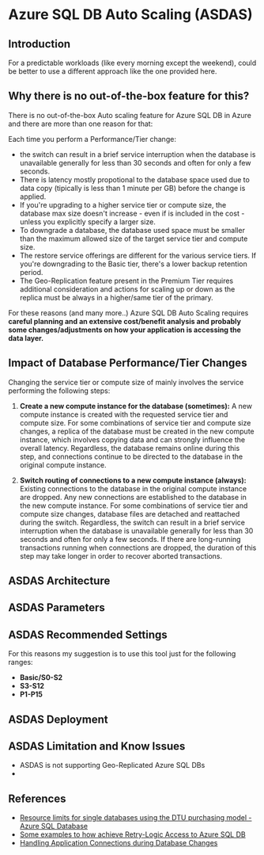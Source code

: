 # Azure SQL DB Auto Scaling (ASDAS)

## Introduction

For a predictable workloads (like every morning except the weekend), could be better to use a different approach like the one provided here.

## Why there is no out-of-the-box feature for this?

There is no out-of-the-box Auto scaling feature for Azure SQL DB in Azure and there are more than one reason for that:

Each time you perform a Performance/Tier change:

- the switch can result in a brief service interruption when the database is unavailable generally for less than 30 seconds and often for only a few seconds.
- There is latency mostly propotional to the database space used due to data copy (tipically is less than 1 minute per GB) before the change is applied.
- If you're upgrading to a higher service tier or compute size, the database max size doesn't increase - even if is included in the cost - unless you explicitly specify a larger size.
 - To downgrade a database, the database used space must be smaller than the maximum allowed size of the target service tier and compute size.
 - The restore service offerings are different for the various service tiers. If you're downgrading to the Basic tier, there's a lower backup retention period.
 - The Geo-Replication feature present in the Premium Tier requires additional consideration and actions for scaling up or down as the replica must be always in a higher/same tier of the primary.

For these reasons (and many more..) Azure SQL DB Auto Scaling requires **careful planning and an extensive cost/benefit analysis and probably some changes/adjustments on how your application is accessing the data layer.**

## Impact of Database Performance/Tier Changes

Changing the service tier or compute size of mainly involves the service performing the following steps:

1. **Create a new compute instance for the database (sometimes):** A new compute instance is created with the requested service tier and compute size. For some combinations of service tier and compute size changes, a replica of the database must be created in the new compute instance, which involves copying data and can strongly influence the overall latency. Regardless, the database remains online during this step, and connections continue to be directed to the database in the original compute instance.
   
2. **Switch routing of connections to a new compute instance (always):** Existing connections to the database in the original compute instance are dropped. Any new connections are established to the database in the new compute instance. For some combinations of service tier and compute size changes, database files are detached and reattached during the switch. Regardless, the switch can result in a brief service interruption when the database is unavailable generally for less than 30 seconds and often for only a few seconds. If there are long-running transactions running when connections are dropped, the duration of this step may take longer in order to recover aborted transactions.

## ASDAS Architecture

## ASDAS Parameters 

## ASDAS Recommended Settings

For this reasons my suggestion is to use this tool just for the following ranges:

- **Basic/S0-S2**
- **S3-S12**
- **P1-P15**

## ASDAS Deployment

## ASDAS Limitation and Know Issues

- ASDAS is not supporting Geo-Replicated Azure SQL DBs
- 

## References
 - [Resource limits for single databases using the DTU purchasing model - Azure SQL Database](https://docs.microsoft.com/en-us/azure/azure-sql/database/resource-limits-dtu-single-databases#single-database-storage-sizes-and-compute-sizes)
 - [Some examples to how achieve Retry-Logic Access to Azure SQL DB](https://docs.microsoft.com/en-us/azure/azure-sql/database/troubleshoot-common-connectivity-issues)
 - [Handling Application Connections during Database Changes](https://docs.microsoft.com/en-us/previous-versions/azure/dn369872(v=azure.100)?redirectedfrom=MSDN#handling-application-connections-during-database-changes)